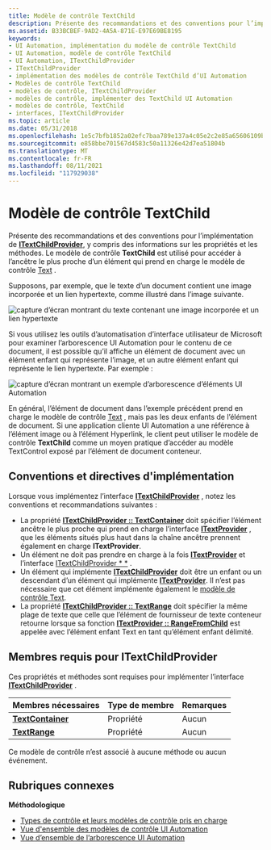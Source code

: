 ```yaml
---
title: Modèle de contrôle TextChild
description: Présente des recommandations et des conventions pour l’implémentation de ITextChildProvider, y compris des informations sur les propriétés et les méthodes. Le modèle de contrôle TextChild est utilisé pour accéder à l’ancêtre le plus proche d’un élément qui prend en charge le modèle de contrôle Text.
ms.assetid: B33BCBEF-9AD2-4A5A-871E-E97E69BE8195
keywords:
- UI Automation, implémentation du modèle de contrôle TextChild
- UI Automation, modèle de contrôle TextChild
- UI Automation, ITextChildProvider
- ITextChildProvider
- implémentation des modèles de contrôle TextChild d’UI Automation
- Modèles de contrôle TextChild
- modèles de contrôle, ITextChildProvider
- modèles de contrôle, implémenter des TextChild UI Automation
- modèles de contrôle, TextChild
- interfaces, ITextChildProvider
ms.topic: article
ms.date: 05/31/2018
ms.openlocfilehash: 1e5c7bfb1852a02efc7baa789e137a4c05e2c2e85a65606109b26a622dfafcf4
ms.sourcegitcommit: e858bbe701567d4583c50a11326e42d7ea51804b
ms.translationtype: MT
ms.contentlocale: fr-FR
ms.lasthandoff: 08/11/2021
ms.locfileid: "117929038"
---
```

# <a name="textchild-control-pattern"></a>Modèle de contrôle TextChild

Présente des recommandations et des conventions pour l’implémentation de [**ITextChildProvider**](/windows/desktop/api/uiautomationcore/nn-uiautomationcore-itextchildprovider), y compris des informations sur les propriétés et les méthodes. Le modèle de contrôle **TextChild** est utilisé pour accéder à l’ancêtre le plus proche d’un élément qui prend en charge le modèle de contrôle [Text](uiauto-implementingtextandtextrange.md) .

Supposons, par exemple, que le texte d’un document contient une image incorporée et un lien hypertexte, comme illustré dans l’image suivante.

![capture d’écran montrant du texte contenant une image incorporée et un lien hypertexte](images/textchild-pattern.png)

Si vous utilisez les outils d’automatisation d’interface utilisateur de Microsoft pour examiner l’arborescence UI Automation pour le contenu de ce document, il est possible qu’il affiche un élément de document avec un élément enfant qui représente l’image, et un autre élément enfant qui représente le lien hypertexte. Par exemple :

![capture d’écran montrant un exemple d’arborescence d’éléments UI Automation](images/textchild-pattern-tree.png)

En général, l’élément de document dans l’exemple précédent prend en charge le modèle de contrôle [Text](uiauto-implementingtextandtextrange.md) , mais pas les deux enfants de l’élément de document. Si une application cliente UI Automation a une référence à l’élément image ou à l’élément Hyperlink, le client peut utiliser le modèle de contrôle **TextChild** comme un moyen pratique d’accéder au modèle TextControl exposé par l’élément de document conteneur.

## <a name="implementation-guidelines-and-conventions"></a>Conventions et directives d'implémentation

Lorsque vous implémentez l’interface [**ITextChildProvider**](/windows/desktop/api/uiautomationcore/nn-uiautomationcore-itextchildprovider) , notez les conventions et recommandations suivantes :

-   La propriété [**ITextChildProvider :: TextContainer**](/windows/win32/api/uiautomationcore/nf-uiautomationcore-itextchildprovider-get_textcontainer) doit spécifier l’élément ancêtre le plus proche qui prend en charge l’interface [**ITextProvider**](/windows/desktop/api/UIAutomationCore/nn-uiautomationcore-itextprovider) , que les éléments situés plus haut dans la chaîne ancêtre prennent également en charge **ITextProvider**.
-   Un élément ne doit pas prendre en charge à la fois [**ITextProvider**](/windows/desktop/api/UIAutomationCore/nn-uiautomationcore-itextprovider) et l’interface [ITextChildProvider * *](/windows/desktop/api/uiautomationcore/nn-uiautomationcore-itextchildprovider) .
- Un élément qui implémente [**ITextChildProvider**](/windows/desktop/api/uiautomationcore/nn-uiautomationcore-itextchildprovider) doit être un enfant ou un descendant d’un élément qui implémente [**ITextProvider**](/windows/desktop/api/uiautomationcore/nn-uiautomationcore-itextprovider). Il n’est pas nécessaire que cet élément implémente également le [modèle de contrôle Text](/windows/desktop/WinAuto/uiauto-implementingtextandtextrange).
-   La propriété [**ITextChildProvider :: TextRange**](/windows/win32/api/uiautomationcore/nf-uiautomationcore-itextchildprovider-get_textrange) doit spécifier la même plage de texte que celle que l’élément de fournisseur de texte conteneur retourne lorsque sa fonction [**ITextProvider :: RangeFromChild**](/windows/desktop/api/UIAutomationCore/nf-uiautomationcore-itextprovider-rangefromchild) est appelée avec l’élément enfant Text en tant qu’élément enfant délimité.

## <a name="required-members-for-itextchildprovider"></a>Membres requis pour **ITextChildProvider**

Ces propriétés et méthodes sont requises pour implémenter l’interface [**ITextChildProvider**](/windows/desktop/api/uiautomationcore/nn-uiautomationcore-itextchildprovider) .



| Membres nécessaires                                                     | Type de membre | Remarques |
|----------------------------------------------------------------------|-------------|-------|
| [**TextContainer**](/windows/desktop/api/uiautomationcore/nf-uiautomationcore-itextchildprovider-get_textcontainer) | Propriété    | Aucun  |
| [**TextRange**](/windows/desktop/api/uiautomationcore/nf-uiautomationcore-itextchildprovider-get_textrange)         | Propriété    | Aucun  |



 

Ce modèle de contrôle n’est associé à aucune méthode ou aucun événement.

## <a name="related-topics"></a>Rubriques connexes

**Méthodologique**

- [Types de contrôle et leurs modèles de contrôle pris en charge](uiauto-controlpatternmapping.md)
- [Vue d'ensemble des modèles de contrôle UI Automation](uiauto-controlpatternsoverview.md)
- [Vue d’ensemble de l’arborescence UI Automation](uiauto-treeoverview.md)